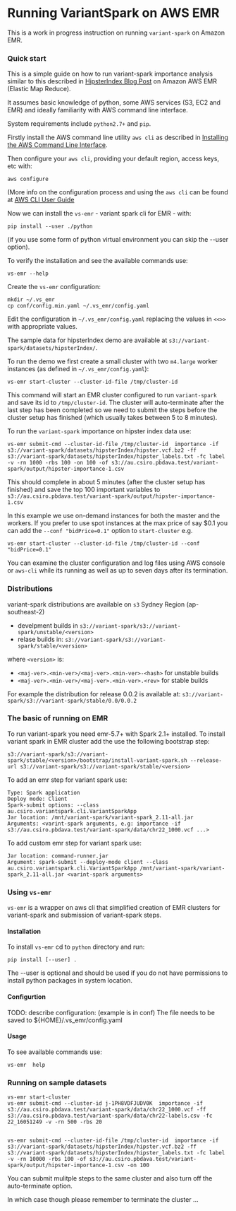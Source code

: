 Running VariantSpark on AWS EMR
================================

This is a work in progress instruction on running `variant-spark` on Amazon EMR.

### Quick start

This is a simple guide on how to run variant-spark importance analysis similar to this described in [HipsterIndex Blog Post](https://databricks.com/blog/2017/07/26/breaking-the-curse-of-dimensionality-in-genomics-using-wide-random-forests.html) on Amazon AWS EMR (Elastic Map Reduce).

It assumes basic knowledge of python, some AWS services (S3, EC2 and EMR) and ideally familiarity with AWS command line interface.

System requirements include `python2.7+` and `pip`. 

Firstly install the AWS command line utility `aws cli` as described in [Installing the AWS Command Line Interface](http://docs.aws.amazon.com/cli/latest/userguide/installing.html). 

Then configure your `aws cli`, providing your default region, access keys, etc with:

    aws configure
    
(More info on the configuration process and using the `aws cli` can be found at [AWS CLI User Guide](http://docs.aws.amazon.com/cli/latest/userguide/cli-chap-welcome.html)



Now we can install the `vs-emr` - variant spark cli for EMR - with:

    pip install --user ./python 
    
(if you use some form of python virtual environment you can skip the --user option). 

To verify the installation and see the available commands use: 

    vs-emr --help
    
Create the `vs-emr` configuration:

    mkdir ~/.vs_emr
    cp conf/config.min.yaml ~/.vs_emr/config.yaml
    
Edit the configuration in `~/.vs_emr/config.yaml` replacing the values in `<<>>` with appropriate values.


The sample data for hipsterIndex demo are available at `s3://variant-spark/datasets/hipsterIndex/`.

To run the demo we first create a small cluster with two `m4.large` worker instances (as defined in `~/.vs_emr/config.yaml`):

    vs-emr start-cluster --cluster-id-file /tmp/cluster-id
    
This command will start an EMR cluster configured to run `variant-spark` and save its id to `/tmp/cluster-id`.  The cluster will auto-terminate after the last step has been completed so we need to submit the steps before the cluster setup has finished (which usually takes between 5 to 8 minutes).

To run the `variant-spark` importance on hipster index data use: 
    
    vs-emr submit-cmd --cluster-id-file /tmp/cluster-id  importance -if s3://variant-spark/datasets/hipsterIndex/hipster.vcf.bz2 -ff s3://variant-spark/datasets/hipsterIndex/hipster_labels.txt -fc label -v -rn 1000 -rbs 100 -on 100 -of s3://au.csiro.pbdava.test/variant-spark/output/hipster-importance-1.csv

This should complete in about 5 minutes (after the cluster setup has finished) and save the top 100 important variables to `s3://au.csiro.pbdava.test/variant-spark/output/hipster-importance-1.csv`

In this example we use on-demand instances for both the master and the workers. If you prefer to use spot instances at the max price of say $0.1 you can add the `--conf "bidPrice=0.1"` option to `start-cluster` e.g.
    
    vs-emr start-cluster --cluster-id-file /tmp/cluster-id --conf "bidPrice=0.1"
    
You can examine the cluster configuration and log files using AWS console or  `aws-cli` while its running as well as up to seven days after its termination.


### Distributions 

variant-spark distributions are available on `s3` Sydney Region (ap-southeast-2)

- develpment builds in `s3://variant-spark/s3://variant-spark/unstable/<version>`
- relase builds in: `s3://variant-spark/s3://variant-spark/stable/<version>`

where `<version>` is:

- `<maj-ver>.<min-ver>/<maj-ver>.<min-ver>-<hash>` for unstable builds
- `<maj-ver>.<min-ver>/<maj-ver>.<min-ver>.<rev>` for stable builds

For example the distribution for release 0.0.2 is available at:
     `s3://variant-spark/s3://variant-spark/stable/0.0/0.0.2`

### The basic of running on EMR

To run variant-spark you need emr-5.7+ with Spark 2.1+ installed.
To install variant spark in EMR cluster add the use the following bootstrap step:

    s3://variant-spark/s3://variant-spark/stable/<version>/bootstrap/install-variant-spark.sh --release-url s3://variant-spark/s3://variant-spark/stable/<version>
    
  
To add an emr step for variant spark use:

    Type: Spark application  
    Deploy mode: Client
    Spark-submit options: --class au.csiro.variantspark.cli.VariantSparkApp
    Jar location: /mnt/variant-spark/variant-spark_2.11-all.jar
    Arguments: <varint-spark arguments, e.g: importance -if s3://au.csiro.pbdava.test/variant-spark/data/chr22_1000.vcf ...>

To add custom emr step for variant spark use:

    Jar location: command-runner.jar
    Argument: spark-submit --deploy-mode client --class au.csiro.variantspark.cli.VariantSparkApp /mnt/variant-spark/variant-spark_2.11-all.jar <varint-spark arguments>


### Using  `vs-emr`

`vs-emr` is a wrapper on aws cli that simplified creation of EMR clusters for variant-spark and submission of variant-spark steps.


#### Installation

To install `vs-emr` cd to `python` directory and run:

    pip install [--user] . 
    
The --user is optional and should be used if you do not have permissions to install python packages in system location.

#### Configurtion

TODO: describe configuration:
(example is in conf) 
The file needs to be saved to ${HOME}/.vs_emr/config.yaml

#### Usage

To see available commands use:

    vs-emr  help
    
### Running on sample datasets

    vs-emr start-cluster 
    vs-emr submit-cmd --cluster-id j-1PH8VDFJUDV0K  importance -if s3://au.csiro.pbdava.test/variant-spark/data/chr22_1000.vcf -ff s3://au.csiro.pbdava.test/variant-spark/data/chr22-labels.csv -fc 22_16051249 -v -rn 500 -rbs 20


    vs-emr submit-cmd --cluster-id-file /tmp/cluster-id  importance -if s3://variant-spark/datasets/hipsterIndex/hipster.vcf.bz2 -ff s3://variant-spark/datasets/hipsterIndex/hipster_labels.txt -fc label -v -rn 10000 -rbs 100 -of s3://au.csiro.pbdava.test/variant-spark/output/hipster-importance-1.csv -on 100

You can submit mulitple steps to the same cluster and also turn off the auto-terminate option.

In which case though please remember to terminate the cluster ... 
